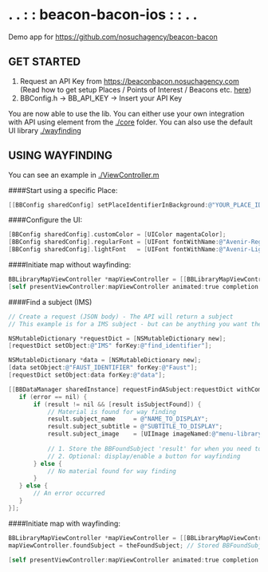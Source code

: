 # . . : : beacon-bacon-ios : : . .

Demo app for https://github.com/nosuchagency/beacon-bacon

## GET STARTED

1. Request an API Key from https://beaconbacon.nosuchagency.com <br>(Read how to get setup Places / Points of Interest / Beacons etc. [here](https://github.com/nosuchagency/beacon-bacon))
2. BBConfig.h -> BB_API_KEY -> Insert your API Key

You are now able to use the lib. 
You can either use your own integration with API using element from the [./core](https://github.com/mustachedk/beacon-bacon-ios/tree/master/beaconbacon/beacon-bacon-lib-ios/core) folder.
You can also use the default UI library [./wayfinding](https://github.com/mustachedk/beacon-bacon-ios/tree/master/beaconbacon/beacon-bacon-lib-ios/wayfinding)

## USING WAYFINDING

You can see an example in [./ViewController.m](https://github.com/mustachedk/beacon-bacon-ios/blob/master/beaconbacon/ViewController.m)

####Start using a specific Place:
```Objective-C
[[BBConfig sharedConfig] setPlaceIdentifierInBackground:@"YOUR_PLACE_ID"];
```

####Configure the UI:
```Objective-C
[BBConfig sharedConfig].customColor = [UIColor magentaColor];
[BBConfig sharedConfig].regularFont = [UIFont fontWithName:@"Avenir-Regular" size:16];
[BBConfig sharedConfig].lightFont   = [UIFont fontWithName:@"Avenir-Light" size:16];
```

####Initiate map without wayfinding:
```Objective-C
BBLibraryMapViewController *mapViewController = [[BBLibraryMapViewController alloc] initWithNibName:@"BBLibraryMapViewController" bundle:nil];
[self presentViewController:mapViewController animated:true completion:nil];
```

####Find a subject (IMS)
```Objective-C
// Create a request (JSON body) - The API will return a subject
// This example is for a IMS subject - but can be anything you want the API to look for

NSMutableDictionary *requestDict = [NSMutableDictionary new];
[requestDict setObject:@"IMS" forKey:@"find_identifier"];

NSMutableDictionary *data = [NSMutableDictionary new];
[data setObject:@"FAUST_IDENTIFIER" forKey:@"Faust"];
[requestDict setObject:data forKey:@"data"];

[[BBDataManager sharedInstance] requestFindASubject:requestDict withCompletion:^(BBFoundSubject *result, NSError *error) {
   if (error == nil) {
       if (result != nil && [result isSubjectFound]) {
           // Material is found for way finding
           result.subject_name     = @"NAME_TO_DISPLAY";
           result.subject_subtitle = @"SUBTITLE_TO_DISPLAY";
           result.subject_image    = [UIImage imageNamed:@"menu-library-map-icon"]; // Or any other icon you want it to display, eg. a book/video/tape etc.
           
           // 1. Store the BBFoundSubject 'result' for when you need to 'Initiale map with wayfinding'
           // 2. Optional: display/enable a button for wayfinding
       } else {
           // No material found for way finding
       }
   } else {
       // An error occurred
   }
}];
```
####Initiate map with wayfinding:
```Objective-C
BBLibraryMapViewController *mapViewController = [[BBLibraryMapViewController alloc] initWithNibName:@"BBLibraryMapViewController" bundle:nil];
mapViewController.foundSubject = theFoundSubject; // Stored BBFoundSubject 'result' from BBDataManager.requestFindASubject:

[self presentViewController:mapViewController animated:true completion:nil];
```
